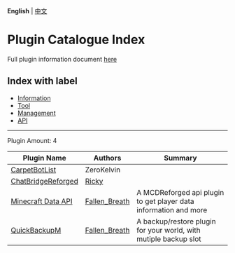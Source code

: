 **English** | [中文](readme-zh_cn.md)

# Plugin Catalogue Index

Full plugin information document [here](./full.md)

## Index with label

- [Information](/labels/information/readme.md)
- [Tool](/labels/tool/readme.md)
- [Management](/labels/management/readme.md)
- [API](/labels/api/readme.md)

-------

Plugin Amount: 4

| Plugin Name | Authors | Summary |
| --- | --- | --- |
| [CarpetBotList](/plugins/carpetbotlist/readme.md) | ZeroKelvin |  |
| [ChatBridgeReforged](/plugins/chatbridgereforged_client_mc/readme.md) | [Ricky](https://github.com/rickyhoho) |  |
| [Minecraft Data API](/plugins/minecraft_data_api/readme.md) | [Fallen_Breath](https://github.com/Fallen-Breath) | A MCDReforged api plugin to get player data information and more |
| [QuickBackupM](/plugins/quick_backup_multi/readme.md) | [Fallen_Breath](https://github.com/Fallen-Breath) | A backup/restore plugin for your world, with mutiple backup slot |

